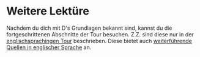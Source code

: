 # Weitere Lektüre

Nachdem du dich mit D's Grundlagen bekannt sind, kannst du die 
fortgeschrittenen Abschnitte der Tour besuchen. Z.Z. sind diese 
nur in der [englischsprachingen Tour](https://tour.dlang.org/) 
beschrieben. Diese bietet auch 
[weiterführende Quellen in englischer Sprache](https://tour.dlang.org/tour/en/basics/further-reading) 
an.
